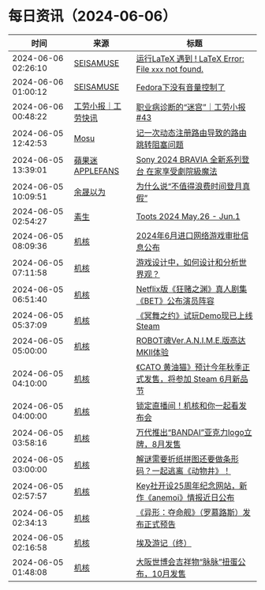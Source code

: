 ﻿# 每日资讯（2024-06-06）

|时间|来源|标题|
|---|---|---|
|2024-06-06 02:26:10|[SEISAMUSE](https://www.seis-jun.xyz/atom.xml)|[运行LaTeX 遇到 ! LaTeX Error: File `xxx` not found.](http://www.seis-jun.xyz/no-file-found-in-LaTeX)|
|2024-06-06 01:00:12|[SEISAMUSE](https://www.seis-jun.xyz/atom.xml)|[Fedora下没有音量控制了](http://www.seis-jun.xyz/no-audio-control)|
|2024-06-06 00:48:22|[工劳小报｜工劳快讯](https://newsletter.laborinfocn.com/rss)|[职业病诊断的“迷宫”｜工劳小报 #43](https://feed.laborinfocn6.com/issue43/)|
|2024-06-05 12:42:53|[Mosu](https://www.mosuzi.com/atom.xml)|[记一次动态注册路由导致的路由跳转阻塞问题](https://mosuzi.com/docs/tech/vue-router-add-route-blocks-next/)|
|2024-06-05 13:39:01|[蘋果迷 APPLEFANS](https://applefans.today/feed/)|[Sony 2024 BRAVIA 全新系列登台 在家享受劇院級魔法](https://applefans.today/2024-06-sony-2024-bravia-press-release/)|
|2024-06-05 10:09:51|[余晟以为](https://feedpress.me/wx-yurii-says)|[为什么说“不值得浪费时间登月真假”](http://mp.weixin.qq.com/s?__biz=MzA3MDMwOTcwMg%3D%3D&mid=2650009950&idx=1&sn=3247575eea2ccf89fd96a2d955ab2188)|
|2024-06-05 02:54:27|[素生](http://z.arlmy.me/atom.xml)|[Toots 2024 May.26 - Jun.1](http://z.arlmy.me/posts/MastodonArchives/2024/MastodonTootsArchives_20240601/)|
|2024-06-05 08:09:36|[机核](https://www.gcores.com/rss)|[2024年6月进口网络游戏审批信息公布](https://www.gcores.com/articles/182944)|
|2024-06-05 07:11:58|[机核](https://www.gcores.com/rss)|[游戏设计中，如何设计和分析世界观？](https://www.gcores.com/videos/182939)|
|2024-06-05 06:51:40|[机核](https://www.gcores.com/rss)|[Netflix版《狂赌之渊》真人剧集《BET》公布演员阵容](https://www.gcores.com/articles/182937)|
|2024-06-05 05:37:09|[机核](https://www.gcores.com/rss)|[《冥舞之约》试玩Demo现已上线Steam](https://www.gcores.com/articles/182934)|
|2024-06-05 05:00:00|[机核](https://www.gcores.com/rss)|[ROBOT魂Ver.A.N.I.M.E.版高达MKII体验](https://www.gcores.com/videos/182557)|
|2024-06-05 04:10:00|[机核](https://www.gcores.com/rss)|[《CATO 黄油猫》预计今年秋季正式发售，将参加 Steam 6月新品节](https://www.gcores.com/articles/182907)|
|2024-06-05 04:00:00|[机核](https://www.gcores.com/rss)|[锁定直播间！机核和你一起看发布会](https://www.gcores.com/articles/182874)|
|2024-06-05 03:58:16|[机核](https://www.gcores.com/rss)|[万代推出“BANDAI”亚克力logo立牌，8月发售](https://www.gcores.com/articles/182929)|
|2024-06-05 03:00:00|[机核](https://www.gcores.com/rss)|[解谜需要折纸拼图还要做条形码？一起逃离《动物井》！](https://www.gcores.com/videos/182914)|
|2024-06-05 02:57:57|[机核](https://www.gcores.com/rss)|[Key社开设25周年纪念网站，新作《anemoi》情报近日公布](https://www.gcores.com/articles/182927)|
|2024-06-05 02:34:13|[机核](https://www.gcores.com/rss)|[《异形：夺命舰》（罗慕路斯）发布正式预告](https://www.gcores.com/articles/182925)|
|2024-06-05 02:16:58|[机核](https://www.gcores.com/rss)|[埃及游记（终）](https://www.gcores.com/articles/182923)|
|2024-06-05 01:48:08|[机核](https://www.gcores.com/rss)|[大阪世博会吉祥物“脉脉”扭蛋公布，10月发售](https://www.gcores.com/articles/182924)|
